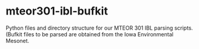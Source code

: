 # mteor301-ibl-bufkit
Python files and directory structure for our MTEOR 301 IBL parsing scripts. (Bufkit files to be parsed are obtained from the Iowa Environmental Mesonet.
